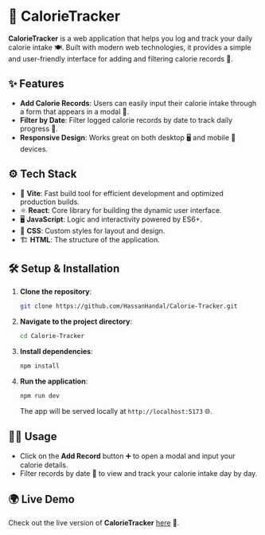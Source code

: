# 🥗 CalorieTracker

**CalorieTracker** is a web application that helps you log and track your daily calorie intake 🍽️. Built with modern web technologies, it provides a simple and user-friendly interface for adding and filtering calorie records 🧮.

## ✨ Features
- **Add Calorie Records**: Users can easily input their calorie intake through a form that appears in a modal 📝.
- **Filter by Date**: Filter logged calorie records by date to track daily progress 📅.
- **Responsive Design**: Works great on both desktop 🖥️ and mobile 📱 devices.

## ⚙️ Tech Stack
- 🚀 **Vite**: Fast build tool for efficient development and optimized production builds.
- ⚛️ **React**: Core library for building the dynamic user interface.
- 🖥️ **JavaScript**: Logic and interactivity powered by ES6+.
- 🎨 **CSS**: Custom styles for layout and design.
- 🏗️ **HTML**: The structure of the application.

## 🛠️ Setup & Installation

1. **Clone the repository**:
   ```bash
   git clone https://github.com/HassanHandal/Calorie-Tracker.git
   ```
2. **Navigate to the project directory**:
   ```bash
   cd Calorie-Tracker
   ```
3. **Install dependencies**:
   ```bash
   npm install
   ```
4. **Run the application**:
   ```bash
   npm run dev
   ```
   The app will be served locally at `http://localhost:5173` 🌐.

## 🧑‍💻 Usage

- Click on the **Add Record** button ➕ to open a modal and input your calorie details.
- Filter records by date 📅 to view and track your calorie intake day by day.

## 🌍 Live Demo

Check out the live version of **CalorieTracker** [here](https://hassanhandal.github.io/Calorie-Tracker/) 🚀.

